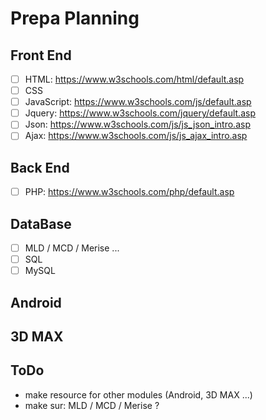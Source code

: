 # Prepa Planning

## Front End
- [ ] HTML: https://www.w3schools.com/html/default.asp
- [ ] CSS
- [ ] JavaScript: https://www.w3schools.com/js/default.asp
- [ ] Jquery: https://www.w3schools.com/jquery/default.asp 
- [ ] Json: https://www.w3schools.com/js/js_json_intro.asp
- [ ] Ajax: https://www.w3schools.com/js/js_ajax_intro.asp 

## Back End
- [ ] PHP: https://www.w3schools.com/php/default.asp

## DataBase
- [ ] MLD / MCD / Merise ...
- [ ] SQL
- [ ] MySQL

## Android
## 3D MAX

## ToDo
- make resource for other modules (Android, 3D MAX ...)
- make sur: MLD / MCD / Merise ?
